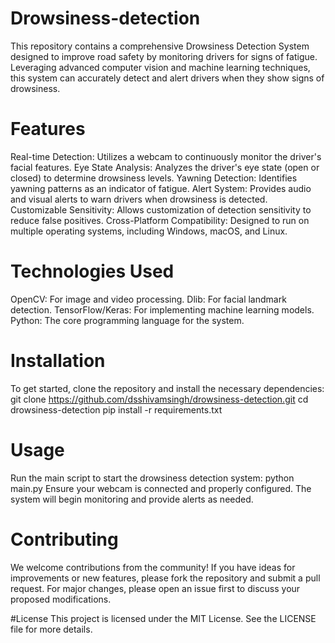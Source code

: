 # Drowsiness-detection
This repository contains a comprehensive Drowsiness Detection System designed to improve road safety by monitoring drivers for signs of fatigue. Leveraging advanced computer vision and machine learning techniques, this system can accurately detect and alert drivers when they show signs of drowsiness.
# Features
Real-time Detection: Utilizes a webcam to continuously monitor the driver's facial features.
Eye State Analysis: Analyzes the driver's eye state (open or closed) to determine drowsiness levels.
Yawning Detection: Identifies yawning patterns as an indicator of fatigue.
Alert System: Provides audio and visual alerts to warn drivers when drowsiness is detected.
Customizable Sensitivity: Allows customization of detection sensitivity to reduce false positives.
Cross-Platform Compatibility: Designed to run on multiple operating systems, including Windows, macOS, and Linux.
# Technologies Used
OpenCV: For image and video processing.
Dlib: For facial landmark detection.
TensorFlow/Keras: For implementing machine learning models.
Python: The core programming language for the system.
# Installation
To get started, clone the repository and install the necessary dependencies:
git clone https://github.com/dsshivamsingh/drowsiness-detection.git
cd drowsiness-detection
pip install -r requirements.txt
# Usage
Run the main script to start the drowsiness detection system:
python main.py
Ensure your webcam is connected and properly configured. The system will begin monitoring and provide alerts as needed.

# Contributing
We welcome contributions from the community! If you have ideas for improvements or new features, please fork the repository and submit a pull request. For major changes, please open an issue first to discuss your proposed modifications.

#License
This project is licensed under the MIT License. See the LICENSE file for more details.
